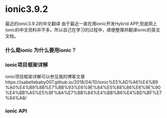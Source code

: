 # ionic3.9.2
最近的ionic3.9.2的中文翻译
由于最近一直在用ionic开发Hybrid APP,但是网上ionic的中文资料并不多。所以自己在学习的过程中，顺便整理并翻译ionic的英文文档。
### 什么是ionic 为什么要用ionic？

### ionic项目框架详解
ionic项目框架详解可以参见我的博客文章https://isabellebaby007.github.io/2018/04/10/ionic%E5%AD%A6%E4%B9%A0%E4%B9%8B%E7%BB%93%E6%9E%84%E5%88%86%E6%9E%90%E4%BB%A5%E5%8F%8A%E7%BB%84%E4%BB%B6%E4%BD%BF%E7%94%A8/
### ionic API

